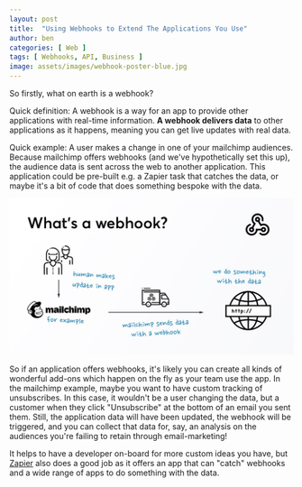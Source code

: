 ```yaml
---
layout: post
title:  "Using Webhooks to Extend The Applications You Use"
author: ben
categories: [ Web ]
tags: [ Webhooks, API, Business ]
image: assets/images/webhook-poster-blue.jpg
---
```


So firstly, what on earth is a webhook?

Quick definition: A webhook is a way for an app to provide other applications with real-time information. **A webhook delivers data** to other applications as it happens, meaning you can get live updates with real data.

Quick example: A user makes a change in one of your mailchimp audiences. Because mailchimp offers webhooks (and we've hypothetically set this up), the audience data is sent across the web to another application. This application could be pre-built e.g. a Zapier task that catches the data, or maybe it's a bit of code that does something bespoke with the data.

![alt text](/assets/images/webhook-example.jpg "Mailchimp webhook example process")

So if an application offers webhooks, it's likely you can create all kinds of wonderful add-ons which happen on the fly as your team use the app. In the mailchimp example, maybe you want to have custom tracking of unsubscribes. In this case, it wouldn't be a user changing the data, but a customer when they click "Unsubscribe" at the bottom of an email you sent them. Still, the application data will have been updated, the webhook will be triggered, and you can collect that data for, say, an analysis on the audiences you're failing to retain through email-marketing!

It helps to have a developer on-board for more custom ideas you have, but [Zapier](https://zapier.com/) also does a good job as it offers an app that can "catch" webhooks and a wide range of apps to do something with the data.
